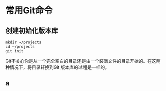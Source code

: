 常用Git命令
================================================================================
## 创建初始化版本库
```shell
mkdir ~/projects
cd ~/projects
git init
```
Git不关心你是从一个完全空白的目录还是由一个装满文件的目录开始的。在这两种情况下，将目录轩换到Git
版本库的过程是一样的。

## a 